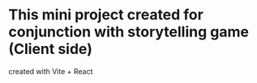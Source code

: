 # This mini project created for conjunction with storytelling game (Client side)

created with Vite + React